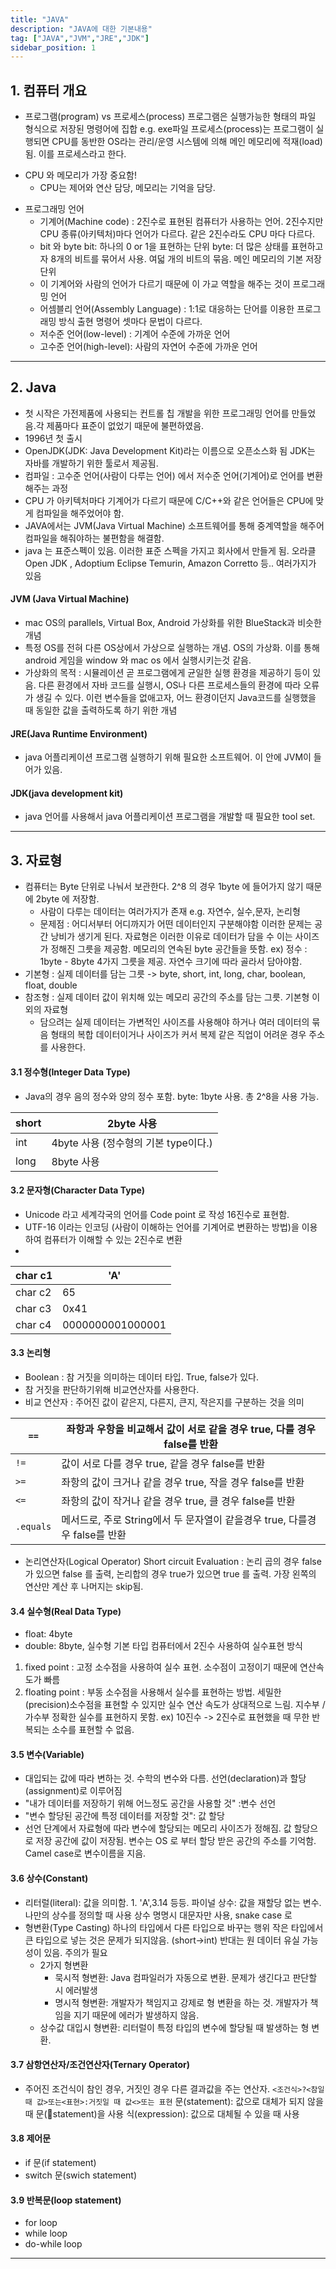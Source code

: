 ```yaml
---
title: "JAVA"
description: "JAVA에 대한 기본내용"
tag: ["JAVA","JVM","JRE","JDK"]
sidebar_position: 1
---
```

## 1. 컴퓨터 개요

- 프로그램(program) vs 프로세스(process)
	프로그램은 실행가능한 형태의 파일 형식으로 저장된 명령어에 집합 e.g. exe파일
	프로세스(process)는 프로그램이 실행되면 CPU를 동반한 OS라는 관리/운영 시스템에 의해 메인 메모리에 적재(load)됨. 이를 프로세스라고 한다.
	
* CPU 와 메모리가 가장 중요함!
	- CPU는 제어와 연산 담당, 메모리는 기억을 담당.
	
- 프로그래밍 언어
	- 기계어(Machine code) : 2진수로 표현된 컴퓨터가 사용하는 언어. 2진수지만 CPU 종류(아키텍처)마다 언어가 다르다. 같은 2진수라도 CPU 마다 다르다.
	- bit 와 byte
		bit: 하나의 0 or 1을 표현하는 단위
		byte: 더 많은 상태를 표현하고자 8개의 비트를 묶어서 사용. 여덟 개의 비트의 묶음. 메인 메모리의 기본 저장 단위
	- 이 기계어와 사람의 언어가 다르기 때문에 이 가교 역할을 해주는 것이 프로그래밍 언어
	- 어셈블리 언어(Assembly Language) : 1:1로 대응하는 단어를 이용한 프로그래밍 방식 출현
		명령어 셋마다 문법이 다르다.
	- 저수준 언어(low-level) : 기계어 수준에 가까운 언어
	- 고수준 언어(high-level): 사람의 자연어 수준에 가까운 언어
***
## 2. Java 

- 첫 시작은 가전제품에 사용되는 컨트롤 칩 개발을 위한 프로그래밍 언어를 만들었음.각 제품마다 표준이 없었기 때문에 불편하였음.
- 1996년 첫 출시 
- OpenJDK(JDK: Java Development Kit)라는 이름으로 오픈소스화 됨 JDK는 자바를 개발하기 위한 툴로서 제공됨.
- 컴파일 : 고수준 언어(사람이 다루는 언어) 에서 저수준 언어(기계어)로 언어를 변환해주는 과정
- CPU 가 아키텍처마다 기계어가 다르기 때문에 C/C++와 같은 언어들은 CPU에 맞게 컴파일을 해주었어야 함.
- JAVA에서는 JVM(Java Virtual Machine) 소프트웨어를 통해 중계역할을 해주어 컴파일을 해줘야하는 불편함을 해결함.
- java 는 표준스펙이 있음. 
	이러한 표준 스펙을 가지고 회사에서 만들게 됨.
	오라클 Open JDK , Adoptium Eclipse Temurin, Amazon Corretto 등.. 여러가지가 있음

#### JVM (Java Virtual Machine)
- mac OS의 parallels, Virtual Box, Android 가상화를 위한 BlueStack과 비슷한 개념
- 특정 OS를 전혀 다른 OS상에서 가상으로 실행하는 개념. OS의 가상화. 이를 통해 android 게임을 window 와 mac os 에서 실행시키는것 같음. 
- 가상화의 목적 : 시뮬레이션 곧 프로그램에게 균일한 실행 환경을 제공하기 등이 있음. 다른 환경에서 자바 코드를 실행시, OS나 다른 프로세스들의 환경에 따라 오류가 생길 수 있다. 이런 변수들을 없애고자, 어느 환경이던지 Java코드를 실행했을 때 동일한 값을 출력하도록 하기 위한 개념

#### JRE(Java Runtime Environment)
- java 어플리케이션 프로그램 실행하기 위해 필요한 소프트웨어. 이 안에 JVM이 들어가 있음.

#### JDK(java development kit)
- java 언어를 사용해서 java 어플리케이션 프로그램을 개발할 때 필요한 tool set.
***
## 3. 자료형

- 컴퓨터는 Byte 단위로 나눠서 보관한다. 2^8 의 경우 1byte 에 들어가지 않기 때문에 2byte 에 저장함.
	- 사람이 다루는 데이터는 여러가지가 존재 e.g. 자연수, 실수,문자, 논리형
	- 문제점 : 어디서부터 어디까지가 어떤 데이터인지 구분해야함
        이러한 문제는 공간 낭비가 생기게 된다.
		자료형은 이러한 이유로 데이터가 담을 수 이는 사이즈가 정해진 그릇을 제공함. 메모리의 연속된 byte 공간들을 뜻함.
		ex) 정수 : 1byte - 8byte 4가지 그릇을 제공. 자연수 크기에 따라 골라서 담아야함.
- 기본형 : 실제 데이터를 담는 그릇
	-> byte, short, int, long, char, boolean, float, double
- 참조형 : 실제 데이터 값이 위치해 있는 메모리 공간의 주소를 담는 그릇. 기본형 이외의 자료형
	- 담으려는 실제 데이터는 가변적인 사이즈를 사용해야 하거나 여러 데이터의 묶음 형태의 복합 데이터이거나 사이즈가 커서 복제 같은 직업이 어려운 경우 주소를 사용한다.
#### 3.1 정수형(Integer Data Type)
- Java의 경우 음의 정수와 양의 정수 포함.
	byte: 1byte 사용. 총 2^8을 사용 가능. 

| short | 2byte 사용                   |
| ----- | -------------------------- |
| int   | 4byte 사용 (정수형의 기본 type이다.) |
| long  | 8byte 사용                   |

#### 3.2 문자형(Character Data Type)
- Unicode 라고 세계각국의 언어를 Code point 로 작성
	16진수로  표현함. 
- UTF-16 이라는 인코딩 (사람이 이해하는 언어를 기계어로 변환하는 방법)을 이용하여 컴퓨터가 이해할 수 있는 2진수로 변환
- 
| char c1 | 'A'              |
| ------- | ---------------- |
| char c2 | 65               |
| char c3 | 0x41             |
| char c4 | 0000000001000001 |

#### 3.3 논리형
- Boolean : 참 거짓을 의미하는 데이터 타입. True, false가 있다.
- 참 거짓을 판단하기위해 비교연산자를 사용한다.
- 비교 연산자 : 주어진 값이 같은지, 다른지, 큰지, 작은지를 구분하는 것을 의미

| `==`      | 좌항과 우항을 비교해서 값이 서로 같을 경우 true, 다를 경우 false를 반환     |
| ------- | -------------------------------------------------- |
| `!=`      | 값이 서로 다를 경우 true, 같을 경우 false를 반환                  |
| `>=`      | 좌항의 값이 크거나 같을 경우 true, 작을 경우 false를 반환             |
| `<=`      | 좌항의 값이 작거나 같을 경우 true, 클 경우 false를 반환              |
| `.equals` | 메서드로, 주로 String에서 두 문자열이 같을경우 true, 다를경우 false를 반환 |
- 논리연산자(Logical Operator)
	Short circuit Evaluation : 논리 곱의 경우 false 가 있으면 false 를 출력, 논리합의 경우 true가 있으면 true 를 출력. 가장 왼쪽의 연산만 계산 후 나머지는 skip됨.

#### 3.4 실수형(Real Data Type)

- float: 4byte
- double: 8byte, 실수형 기본 타입
	컴퓨터에서 2진수 사용하여 실수표현 방식
1. fixed point : 고정 소수점을 사용하여 실수 표현. 소수점이 고정이기 때문에 연산속도가 빠름
2. floating point : 부동 소수점을 사용해서 실수를 표현하는 방법. 세밀한(precision)소수점을 표현할 수 있지만 실수 연산 속도가 상대적으로 느림. 지수부 / 가수부
정확한 실수를 표현하지 못함. ex) 10진수 -> 2진수로 표현했을 때 무한 반복되는 소수를 표현할 수 없음.

#### 3.5 변수(Variable)

- 대입되는 값에 따라 변하는 것. 수학의 변수와 다름.
	선언(declaration)과 할당(assignment)로 이루어짐
- "내가 데이터를 저장하기 위해 어느정도 공간을 사용할 것" :변수 선언 
- "변수 할당된 공간에 특정 데이터를 저장할 것": 값 할당
- 선언 단계에서 자료형에 따라 변수에 할당되는 메모리 사이즈가 정해짐. 값 할당으로 저장 공간에 값이 저장됨.
	변수는 OS 로 부터 할당 받은 공간의 주소를 기억함. 
	Camel case로 변수이름을 지음.

#### 3.6 상수(Constant)

- 리터럴(literal): 값을 의미함. 1. 'A',3.14 등등. 
	파이널 상수: 값을 재할당 없는 변수. 나만의 상수를 정의할 때 사용
	상수 명명시 대문자만 사용, snake case 로 
- 형변환(Type Casting)
	하나의 타입에서 다른 타입으로 바꾸는 행위
	작은 타입에서 큰 타입으로 넣는 것은 문제가 되지않음. (short->int) 반대는 원 데이터 유실 가능성이 있음. 주의가 필요
	- 2가지 형변환
		- 묵시적 형변환: Java 컴파일러가 자동으로 변환. 문제가 생긴다고 판단할 시 에러발생
		- 명시적 형변환: 개발자가 책임지고 강제로 형 변환을 하는 것. 개발자가 책임을 지기 때문에 에러가 발생하지 않음.
	- 상수값 대입시 형변환: 리터럴이 특정 타입의 변수에 할당될 때 발생하는 형 변환.


#### 3.7 삼항연산자/조건연산자(Ternary Operator)

- 주어진 조건식이 참인 경우, 거짓인 경우 다른 결과값을 주는 연산자.
	`<조건식>?<참일 때 값>또는<표현>:거짓일 때 값<>또는 표현`
	문(statement): 값으로 대체가 되지 않을 때 문(statement)을 사용
	식(expression): 값으로 대체될 수 있을 때 사용

#### 3.8 제어문

- if 문(if statement)
- switch 문(swich statement)

#### 3.9 반복문(loop statement)
- for loop
- while loop
- do-while loop
***

